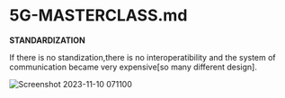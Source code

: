 # 5G-MASTERCLASS.md

**STANDARDIZATION**

If there is no standization,there is no interoperatibility and the system of communication became very expensive[so many different design].

![Screenshot 2023-11-10 071100](https://github.com/Riyatomar14/5G-MASTERCLASS.md/assets/143107173/2d71c289-6462-458f-a655-1203b937a802)
